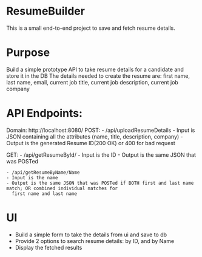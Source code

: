# ResumeBuilder
This is a small end-to-end project to save and fetch resume details.

# Purpose
Build a simple prototype API to take resume details for a candidate and store it in the DB
The details needed to create the resume are: first name, last name, email, current job title, current job description,
current job company

# API Endpoints:
Domain: http://localhost:8080/
POST:
    - /api/uploadResumeDetails
    - Input is JSON containing all the attributes (name, title, description, company)
    - Output is the generated Resume ID(200 OK) or 400 for bad request

GET:
    - /api/getResumeById/<ID>
    - Input is the ID
    - Output is the same JSON that was POSTed

    - /api/getResumeByName/Name
    - Input is the name
    - Output is the same JSON that was POSTed if BOTH first and last name match; OR combined individual matches for
      first name and last name

# UI
- Build a simple form to take the details from ui and save to db
- Provide 2 options to search resume details: by ID, and by Name
- Display the fetched results
